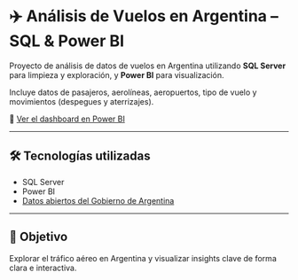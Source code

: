 # ✈️ Análisis de Vuelos en Argentina – SQL & Power BI

Proyecto de análisis de datos de vuelos en Argentina utilizando **SQL Server** para limpieza y exploración, y **Power BI** para visualización.

Incluye datos de pasajeros, aerolíneas, aeropuertos, tipo de vuelo y movimientos (despegues y aterrizajes).

🔗 [Ver el dashboard en Power BI](#) 

---

## 🛠️ Tecnologías utilizadas

- SQL Server
- Power BI
- [Datos abiertos del Gobierno de Argentina](https://www.datos.gob.ar/dataset/transporte-aterrizajes-despegues-procesados-por-administracion-nacional-aviacion-civil-anac/archivo/transporte_0706775f-bed9-46e7-aac5-726d7e72e429)

---

## 🎯 Objetivo

Explorar el tráfico aéreo en Argentina y visualizar insights clave de forma clara e interactiva.
